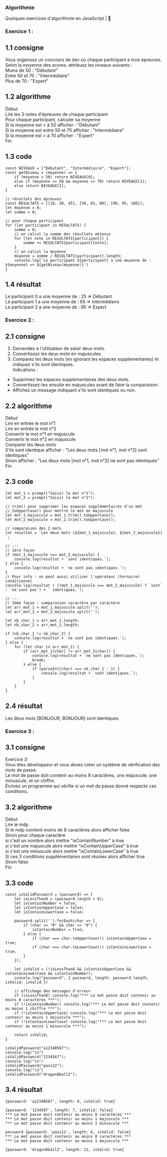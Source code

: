 ### Algorithmie

Quelques exercices d'algorithmie en JavaScript | 🐢

### Exercice  1 :  
## 1.1 consigne
Vous organisez un concours de dev où chaque participant a trois épreuves. Selon la moyenne des scores, attribuez les niveaux suivants :  
Moins de 50 : "Débutant"  
Entre 50 et 70 : "Intermédiaire"  
Plus de 70 : "Expert"  

## 1.2 algorithme
Début  
Lire les 3 notes d'épreuves de chaque participant  
Pour chaque participant, calculer sa moyenne  
Si la moyenne est < à 50 afficher : "Débutant"  
Si la moyenne est entre 50 et 70 afficher : "Intermédiaire"  
Si la moyenne est > à 70 afficher : "Expert"  
Fin  

## 1.3 code 
```
const NIVEAUX = ["Débutant", "Intermédiaire", "Expert"];
const getNiveau = (moyenne) => {
    if (moyenne < 50) return NIVEAUX[0];
    else if (moyenne >= 50 && moyenne <= 70) return NIVEAUX[1];
    else return NIVEAUX[2];
}

// résultats des épreuves
const RESULTATS = [[10, 20, 45], [50, 65, 80], [90, 95, 100]];
let moyenne = 0;
let somme = 0;

// pour chaque participant
for (let participant in RESULTATS) {
    somme = 0;
    // on calcul la somme des résultats obtenus
    for (let note in RESULTATS[participant]) {
        somme += RESULTATS[participant][note];
    }
    // on calcul la moyenne
    moyenne = somme / RESULTATS[participant].length;
    console.log(`Le participant ${participant} a une moyenne de : ${moyenne} => ${getNiveau(moyenne)}`)
}
```  

## 1.4 résultat  
Le participant 0 a une moyenne de : 25 => Débutant  
Le participant 1 a une moyenne de : 65 => Intermédiaire  
Le participant 2 a une moyenne de : 95 => Expert  


### Exercice  2 :  
## 2.1 consigne  
1. Demandez a l'utilisateur de saisir deux mots.
2. Convertissez les deux mots en majuscules.
3. Comparez les deux mots (en ignorant les espaces supplementaires) et indiquez s'ils sont identiques.  
Indications :
- Supprimez les espaces supplementaires des deux mots.
- Convertissez-les ensuite en majuscules avant de faire la comparaison.
- Affichez un message indiquant s'ils sont identiques ou non.  

## 2.2 algorithme
Début  
Lire en entrée le mot n°1  
Lire en entrée le mot n°2  
Convertir le mot n°1 en majuscule  
Convertir le mot n°2 en majuscule  
Comparer les deux mots  
S'ils sont identique afficher : "Les deux mots [mot n°1, mot n°2] sont identiques"  
Sinon afficher : "Les deux mots [mot n°1, mot n°2] ne sont pas identiques"  
Fin  

## 2.3 code 
```
let mot_1 = prompt("Saisir le mot n°1");
let mot_2 = prompt("Saisir le mot n°2");

// trim() pour supprimer les espaces supplémentaires d'un mot
// toUpperCase() pour mettre le mot en majuscule
let mot_1_majuscule = mot_1.trim().toUpperCase();
let mot_2_majuscule = mot_2.trim().toUpperCase();

// comparaison des 2 mots
let resultat = `Les deux mots [${mot_1_majuscule}, ${mot_2_majuscule}] `;

// ---
// 1ère façon
if (mot_1_majuscule === mot_2_majuscule) {
    console.log(resultat + `sont identiques.`);
} else {
    console.log(resultat + `ne sont pas identiques.`);
}
// Pour info : on peut aussi utiliser l'opérateur (ternaire) conditionnel
console.log(resultat + ((mot_1_majuscule === mot_2_majuscule) ? `sont` : `ne sont pas`) + ` identiques.`);

// ---
// 2ème façon : comparaison caractère par caractère
let arr_mot_1 = mot_1_majuscule.split('');
let arr_mot_2 = mot_2_majuscule.split('');

let nb_char_1 = arr_mot_1.length;
let nb_char_2 = arr_mot_2.length;

if (nb_char_1 != nb_char_2) {
    console.log(resultat + `ne sont pas identiques.`);
} else {
    for (let char in arr_mot_1) {
        if (arr_mot_1[char] != arr_mot_2[char]) {
            console.log(resultat + `ne sont pas identiques.`);
            break;
        } else {
            if (parseInt(char) === nb_char_1 - 1) {
                console.log(resultat + `sont identiques.`);
            }
        }
    }
}
```

## 2.4 résultat  
Les deux mots [BONJOUR, BONJOUR] sont identiques  


### Exercice  3 :  
## 3.1 consigne  
Exercice 3:  
Vous êtes développeur et vous devez créer un système de vérification des mots de passe.  
Le mot de passe doit contenir au moins 8 caractères, une majuscule, une minuscule, et un chiffre.  
Écrivez un programme qui vérifie si un mot de passe donné respecte ces conditions.   

## 3.2 algorithme
Début  
Lire le mdp  
Si le mdp contient moins de 8 caractères alors afficher false  
Sinon pour chaque caractère  
si c'est un nombre alors mettre "isContainNumber" à true  
si c'est une majuscule alors mettre "isContainUpperCase" à true  
si c'est une minuscule alors mettre "isContainLowerCase" à true  
Si ces 3 conditions supplémentaires sont réunies alors afficher true  
Sinon false  
Fin  

## 3.3 code 
```
const isValidPassword = (password) => {
    let isLessThan8 = (password.length < 8);
    let isContainNumber = false;
    let isContainUpperCase = false;
    let isContainLowerCase = false;

    password.split('').forEach(char => {
        if (char >= "0" && char <= "9") {
            isContainNumber = true;
        } else {
            if (char === char.toUpperCase()) isContainUpperCase = true;
            if (char === char.toLowerCase()) isContainLowerCase = true;
        }
    });

    let isValid = (!isLessThan8 && isContainUpperCase && isContainLowerCase && isContainNumber);
    console.log("password", { password, length: password.length, isValid: isValid })

    // affichage des messages d'erreur
    if (isLessThan8) console.log("*** Le mot passe doit contenir au moins 8 caractères ***");
    if (!isContainNumber) console.log("*** Le mot passe doit contenir au moins 1 chiffre ***");
    if (!isContainUpperCase) console.log("*** Le mot passe doit contenir au moins 1 majuscule ***");
    if (!isContainLowerCase) console.log("*** Le mot passe doit contenir au moins 1 minuscule ***");

    return isValid;
}

isValidPassword("a1234B567");
console.log("\n")
isValidPassword("1234567");
console.log("\n")
isValidPassword("pass12");
console.log("\n")
isValidPassword("dragon8ballZ");
```

## 3.4 résultat  
```
{password: 'a1234B567', length: 9, isValid: true}

{password: '1234567', length: 7, isValid: false}
*** Le mot passe doit contenir au moins 8 caractères ***
*** Le mot passe doit contenir au moins 1 majuscule ***
*** Le mot passe doit contenir au moins 1 minuscule ***

password {password: 'pass12', length: 6, isValid: false}
*** Le mot passe doit contenir au moins 8 caractères ***
*** Le mot passe doit contenir au moins 1 majuscule ***

{password: 'dragon8ballZ', length: 12, isValid: true}
```
